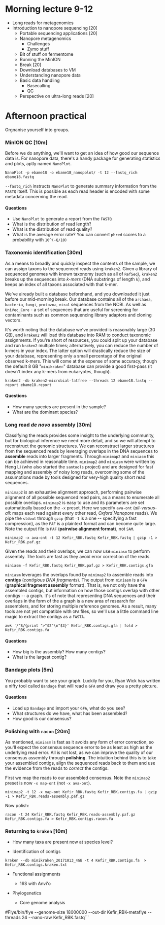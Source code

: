 
# Morning lecture 9-12

  - Long reads for metagenomics
  - Introduction to nanopore sequencing [20]
     - Portable sequencing applications [20]
     - Nanopore metagenomics
        - Challenges
        - Zymo stuff
     - Bit of stuff on fermentome
     - Running the MinION
     - Break [20]
     - Download databases to VM
     - Understanding nanopore data
     - Basic data handling
        - Basecalling
        - QC  
     - Perspective on ultra-long reads [20]

# Afternoon practical
Orgnanise yourself into groups.

### MinION QC [10m]
Before we do anything, we'll want to get an idea of how good our sequence data is.
For nanopore data, there's a handy package for generating statistics and plots, aptly named `NanoPlot`.

```
NanoPlot -p ebame18 -o ebame18_nanopolot/ -t 12 --fastq_rich ebame18.fastq
```

`--fastq_rich` instructs `NanoPlot` to generate summary information from the `FASTQ` itself.
This is possible as each read header is encoded with some metadata concerning the read.

#### Questions
  - Use `NanoPlot` to generate a report from the `FASTQ`
  - What is the distribution of read length?
  - What is the distribution of read quality?
  - What is the average error rate? You can convert `phred` scores to a probability with `10^(-Q/10)`

### Taxonomic identification [30m]
As a means to broadly and quickly inspect the contents of the sample, we can assign taxons to the sequenced reads using `kraken2`. Given a library of sequenced genomes with known taxonomy (such as all of `RefSeq`), `kraken2` breaks up the sequences into *k-mers* (DNA substrings of length `k`), and keeps an index of all taxons associated with that k-mer.

We've already built a database beforehand, and you downloaded it just before our mid-morning break. Our database contains all of the `archaea`, `bacteria`, `fungi`, `protozoa`, `viral` sequences from the NCBI. As well as `UniVec_Core` - a set of sequences that are useful for screening for contaminants such as common sequencing library adaptors and cloning vectors.

It's worth noting that the database we've provided is reasonably large (30 GB), and `kraken2` will load this database into RAM to conduct taxonomic assignments.
If you're short of resources, you could split up your database and run `kraken2` multiple times; alternatively, you can reduce the number of k-mers in your index.
The latter option will drastically reduce the size of your database, representing only a small percentage of the original observed k-mers.
This will come at the expense of some accuracy, though the default 8 GB "`minikraken`" database can provide a good first-pass (it doesn't index any k-mers from eukaryotes, though).

```
kraken2 -db kraken2-microbial-fatfree --threads 12 ebame18.fastq --report ebame18.report
```

#### Questions
  - How many species are present in the sample?
  - What are the dominant species?


### Long read *de novo* assembly [30m]
Classifying the reads provides some insight to the underlying community, but for biological inference we need more detail, and so we will attempt to reconstruct the genomic structures.
We can reconstruct larger structures from the sequenced reads by leveraging overlaps in the DNA sequences to **assemble** reads into larger fragments. Through `minimap2` and `miniasm` this can be achieved in reasonable time.
`minimap2` and `miniasm` were written by Heng Li (who also started the `samtools` project) and are designed for fast mapping and assembly of noisy long reads, overcoming some of the assumptions made by tools designed for very-high quality short read sequences.

`minimap2` is an exhaustive alignment approach, performing pairwise alignment of all possible sequenced read pairs, as a means to enumerate all possible overlaps.
`minimap2` is easy to use and its parameters are set automatically based on the `-x` preset. Here we specify `ava-ont` (*all-versus-all*: maps each read against every other read, *Oxford Nanopore* reads).
We pipe the `stdout` through `gzip` (that `-1` is a one -- specifying a fast compression), as the `PAF` is a plaintext format and can become quite large.
Note the output file is `PAF` (**pairwise alignment format**), not `SAM`.

```
minimap2 -x ava-ont -t 12 Kefir_RBK.fastq Kefir_RBK.fastq | gzip -1 > Kefir_RBK.paf.gz
```

Given the reads and their overlaps, we can now use `miniasm` to perform assembly.
The tools are fast as they avoid error correction of the reads.

```
miniasm -f Kefir_RBK.fastq Kefir_RBK.paf.gz > Kefir_RBK.contigs.gfa
```

`miniasm` leverages the overlaps found by `minimap2` to assemble reads into **contigs** (*contigious DNA fragments*).
The output from `miniasm` is a `GFA` (**graphical fragment assembly** format).
That is, we not only have the assembled contigs, but information on how those contigs overlap with other contigs -- a graph.
It's of note that representing DNA sequences and their overlaps in the form of the a graph is a new area of research for assemblers, and for storing multiple reference genomes.
As a result, many tools are not yet compatible with `GFA` files, so we'll use a little command line magic to extract the contigs as a `FASTA`.

```
awk '/^S/{print ">"$2"\n"$3}' Kefir_RBK.contigs.gfa | fold > Kefir_RBK.contigs.fa
```

#### Questions
  - How big is the assembly? How many contigs?
  - What is the largest contig?


### Bandage plots [5m]

You probably want to see your graph.
Luckily for you, Ryan Wick has written a nifty tool called `Bandage` that will read a `GFA` and draw you a pretty picture.

#### Questions
  - Load up `Bandage` and import your `GFA`, what do you see?
  - What structures do we have, what has been assembled?
  - How good is our consensus?


### Polishing with `racon` [20m]
As mentioned, `miniasm` is fast as it avoids any form of error correction, so you'll expect the consensus sequence error to be as least as high as the underlying read error.
All is not lost, as we can improve the quality of our consensus assembly through **polishing**.
The intuition behind this is to take your assembled contigs, align the sequenced reads back to them and use the evidence from the reads to *correct* the contigs.

First we map the reads to our assembled consensus.
Note the `minimap2` preset is now `-x map-ont` (not `-x ava-ont`).

```
minimap2 -t 12 -x map-ont Kefir_RBK.fastq Kefir_RBK.contigs.fa | gzip -1 > Kefir_RBK.reads-assembly.paf.gz
```

Now polish:
```
racon -t 24 Kefir_RBK.fastq Kefir_RBK.reads-assembly.paf.gz Kefir_RBK.contigs.fa > Kefir_RBK.contigs.racon.fa
```



### Returning to `kraken` [10m]

  - How many taxa are present now at species level?


  - Identification of contigs

```
kraken --db minikraken_20171013_4GB -t 4 Kefir_RBK.contigs.fa  > Kefir_RBK.contigs.kraken.txt
```


  - Functional assignments
  	  - 16S with Anvi'o

  - Phylogenetics
     - Core genome analysis


#Flye/bin/flye --genome-size 18000000 --out-dir Kefir_RBK-metaflye --threads 24 --nano-raw Kefir_RBK.fastq```
